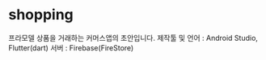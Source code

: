 # shopping

프라모델 상품을 거래하는 커머스앱의 초안입니다.
제작툴 및 언어 : Android Studio, Flutter(dart)
서버 : Firebase(FireStore)